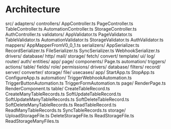 # Architecture

src/
adapters/
controllers/
AppController.ts
PageController.ts
TableController.ts
AutomationController.ts
StorageController.ts
AuthController.ts
validators/
AppValidator.ts
PageValidator.ts
TableValidator.ts
AutomationValidator.ts
StorageValidator.ts
AuthValidator.ts
mappers/
AppMapperFromV0_0_1.ts
serializers/
AppSerializer.ts
RecordSerializer.ts
FileSerializer.ts
SyncSerializer.ts
WebhookSerializer.ts
drivers/
database/
http/
mail/
storage/
fetch/
convert/
template/
ui/
log/
router/
auth/
entities/
app/
page/
components/
Page.ts
automation/
triggers/
actions/
table/
fields/
role/
permissions/
drivers/
database/
filters/
record/
server/
converter/
storage/
file/
usecases/
app/
StartApp.ts
StopApp.ts
ConfigureApp.ts
automation/
TriggerWebhookAutomation.ts
TriggerButtonAutomation.ts
TriggerFormAutomation.ts
page/
RenderPage.ts
RenderComponent.ts
table/
CreateTableRecord.ts
CreateManyTableRecords.ts
SoftUpdateTableRecord.ts
SoftUpdateManyTableRecords.ts
SoftDeleteTableRecord.ts
SoftDeleteManyTableRecords.ts
ReadTableRecord.ts
ReadManyTableRecords.ts
SyncTableRecords.ts
storage/
UploadStorageFile.ts
DeleteStorageFile.ts
ReadStorageFile.ts
ReadStorageManyFiles.ts
